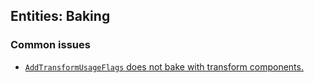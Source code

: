 ## Entities: Baking
### Common issues
- [`AddTransformUsageFlags` does not bake with transform components.](Baking/Static%20Entities.md)